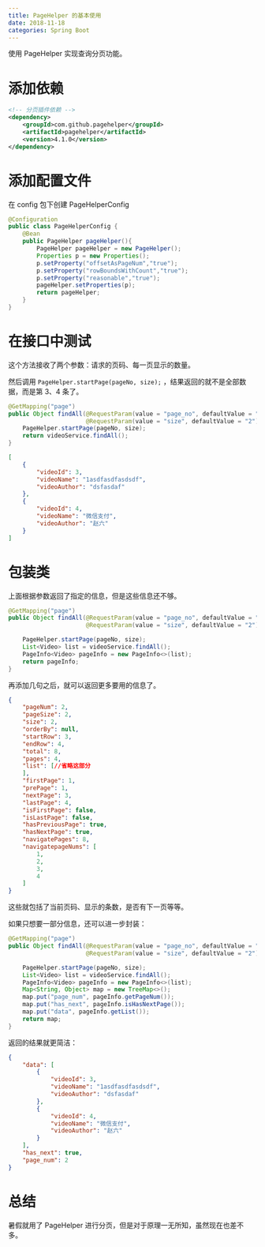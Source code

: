```yaml
---
title: PageHelper 的基本使用
date: 2018-11-18
categories: Spring Boot
---
```


使用 PageHelper 实现查询分页功能。

<!--more-->

# 添加依赖

```xml
<!-- 分页插件依赖 -->
<dependency>
    <groupId>com.github.pagehelper</groupId>
    <artifactId>pagehelper</artifactId>
    <version>4.1.0</version>
</dependency>
```



# 添加配置文件

在 config 包下创建 PageHelperConfig

```java
@Configuration
public class PageHelperConfig {
    @Bean
    public PageHelper pageHelper(){
        PageHelper pageHelper = new PageHelper();
        Properties p = new Properties();
        p.setProperty("offsetAsPageNum","true");
        p.setProperty("rowBoundsWithCount","true");
        p.setProperty("reasonable","true");
        pageHelper.setProperties(p);
        return pageHelper;
    }
}
```



# 在接口中测试

这个方法接收了两个参数：请求的页码、每一页显示的数量。

然后调用 `PageHelper.startPage(pageNo, size);` ，结果返回的就不是全部数据，而是第 3、4 条了。

```java
@GetMapping("page")
public Object findAll(@RequestParam(value = "page_no", defaultValue = "1") int pageNo,
                      @RequestParam(value = "size", defaultValue = "2") int size) {
    PageHelper.startPage(pageNo, size);
    return videoService.findAll();
}
```

```json
[
    {
        "videoId": 3,
        "videoName": "1asdfasdfasdsdf",
        "videoAuthor": "dsfasdaf"
    },
    {
        "videoId": 4,
        "videoName": "微信支付",
        "videoAuthor": "赵六"
    }
]
```



# 包装类

上面根据参数返回了指定的信息，但是这些信息还不够。

```java
@GetMapping("page")
public Object findAll(@RequestParam(value = "page_no", defaultValue = "1") int pageNo,
                      @RequestParam(value = "size", defaultValue = "2") int size) {

    PageHelper.startPage(pageNo, size);
    List<Video> list = videoService.findAll();
    PageInfo<Video> pageInfo = new PageInfo<>(list);
    return pageInfo;
}
```

再添加几句之后，就可以返回更多要用的信息了。

```json
{
    "pageNum": 2,
    "pageSize": 2,
    "size": 2,
    "orderBy": null,
    "startRow": 3,
    "endRow": 4,
    "total": 8,
    "pages": 4,
    "list": [//省略这部分
    ],
    "firstPage": 1,
    "prePage": 1,
    "nextPage": 3,
    "lastPage": 4,
    "isFirstPage": false,
    "isLastPage": false,
    "hasPreviousPage": true,
    "hasNextPage": true,
    "navigatePages": 8,
    "navigatepageNums": [
        1,
        2,
        3,
        4
    ]
}
```

这些就包括了当前页码、显示的条数，是否有下一页等等。

如果只想要一部分信息，还可以进一步封装：

```java
@GetMapping("page")
public Object findAll(@RequestParam(value = "page_no", defaultValue = "1") int pageNo,
                      @RequestParam(value = "size", defaultValue = "2") int size) {

    PageHelper.startPage(pageNo, size);
    List<Video> list = videoService.findAll();
    PageInfo<Video> pageInfo = new PageInfo<>(list);
    Map<String, Object> map = new TreeMap<>();
    map.put("page_num", pageInfo.getPageNum());
    map.put("has_next", pageInfo.isHasNextPage());
    map.put("data", pageInfo.getList());
    return map;
}
```

返回的结果就更简洁：

```json
{
    "data": [
        {
            "videoId": 3,
            "videoName": "1asdfasdfasdsdf",
            "videoAuthor": "dsfasdaf"
        },
        {
            "videoId": 4,
            "videoName": "微信支付",
            "videoAuthor": "赵六"
        }
    ],
    "has_next": true,
    "page_num": 2
}
```



# 总结

暑假就用了 PageHelper 进行分页，但是对于原理一无所知，虽然现在也差不多。

